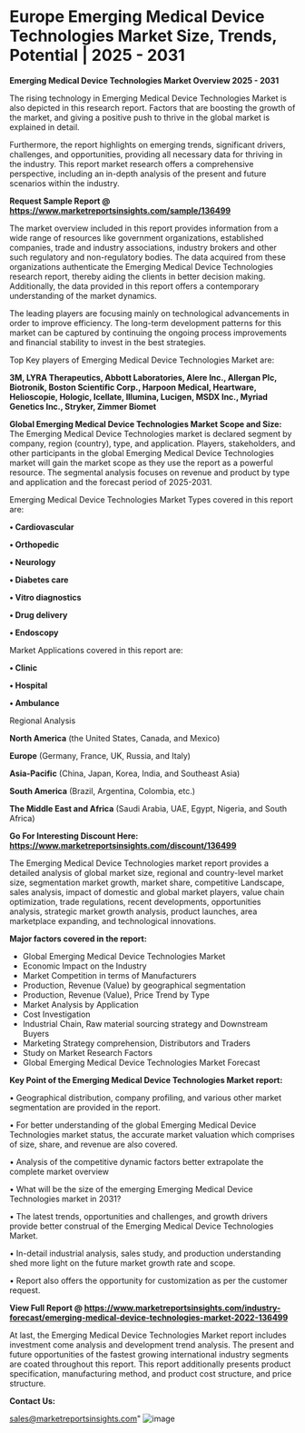 # Europe Emerging Medical Device Technologies Market Size, Trends, Potential | 2025 - 2031

<Strong> Emerging Medical Device Technologies Market Overview 2025 - 2031</strong>

The rising technology in Emerging Medical Device Technologies Market is also depicted in this research report. Factors that are boosting the growth of the market, and giving a positive push to thrive in the global market is explained in detail.

Furthermore, the report highlights on emerging trends, significant drivers, challenges, and opportunities, providing all necessary data for thriving in the industry. This report market research offers a comprehensive perspective, including an in-depth analysis of the present and future scenarios within the industry.

<strong>Request Sample Report @ <a href=https://www.marketreportsinsights.com/sample/136499>https://www.marketreportsinsights.com/sample/136499</a></strong>

The market overview included in this report provides information from a wide range of resources like government organizations, established companies, trade and industry associations, industry brokers and other such regulatory and non-regulatory bodies. The data acquired from these organizations authenticate the Emerging Medical Device Technologies research report, thereby aiding the clients in better decision making. Additionally, the data provided in this report offers a contemporary understanding of the market dynamics.

The leading players are focusing mainly on technological advancements in order to improve efficiency. The long-term development patterns for this market can be captured by continuing the ongoing process improvements and financial stability to invest in the best strategies.

Top Key players of Emerging Medical Device Technologies Market are:

<strong>3M, LYRA Therapeutics, Abbott Laboratories, Alere Inc., Allergan Plc, Biotronik, Boston Scientific Corp., Harpoon Medical, Heartware, Helioscopie, Hologic, Icellate, Illumina, Lucigen, MSDX Inc., Myriad Genetics Inc., Stryker, Zimmer Biomet</strong>

<strong><b>Global Emerging Medical Device Technologies Market Scope and Size:</b></strong>
The Emerging Medical Device Technologies market is declared segment by company, region (country), type, and application. Players, stakeholders, and other participants in the global Emerging Medical Device Technologies market will gain the market scope as they use the report as a powerful resource. The segmental analysis focuses on revenue and product by type and application and the forecast period of 2025-2031.

Emerging Medical Device Technologies Market Types covered in this report are:

<strong>• Cardiovascular

• Orthopedic

• Neurology

• Diabetes care

• Vitro diagnostics

• Drug delivery

• Endoscopy</strong>

Market Applications covered in this report are:

<strong>• Clinic

• Hospital

• Ambulance</strong> 

Regional Analysis

<strong>North America</strong> (the United States, Canada, and Mexico)

<strong>Europe</strong> (Germany, France, UK, Russia, and Italy)

<strong>Asia-Pacific</strong> (China, Japan, Korea, India, and Southeast Asia)

<strong>South America</strong> (Brazil, Argentina, Colombia, etc.)

<strong>The Middle East and Africa</strong> (Saudi Arabia, UAE, Egypt, Nigeria, and South Africa)

<strong>Go For Interesting Discount Here: <a href=https://www.marketreportsinsights.com/discount/136499>https://www.marketreportsinsights.com/discount/136499</a></strong>

The Emerging Medical Device Technologies market report provides a detailed analysis of global market size, regional and country-level market size, segmentation market growth, market share, competitive Landscape, sales analysis, impact of domestic and global market players, value chain optimization, trade regulations, recent developments, opportunities analysis, strategic market growth analysis, product launches, area marketplace expanding, and technological innovations.

<strong><b>Major factors covered in the report:</b></strong>
<ul>
  <li>Global Emerging Medical Device Technologies Market </li>
  <li>Economic Impact on the Industry</li>
  <li>Market Competition in terms of Manufacturers</li>
  <li>Production, Revenue (Value) by geographical segmentation</li>
  <li>Production, Revenue (Value), Price Trend by Type</li>
  <li>Market Analysis by Application</li>
  <li>Cost Investigation</li>
  <li>Industrial Chain, Raw material sourcing strategy and Downstream Buyers</li>
  <li>Marketing Strategy comprehension, Distributors and Traders</li>
  <li>Study on Market Research Factors</li>
  <li>Global Emerging Medical Device Technologies Market Forecast</li>
</ul>

<strong><b>Key Point of the Emerging Medical Device Technologies Market report:</b></strong>

• Geographical distribution, company profiling, and various other market segmentation are provided in the report.

• For better understanding of the global Emerging Medical Device Technologies market status, the accurate market valuation which comprises of size, share, and revenue are also covered.

• Analysis of the competitive dynamic factors better extrapolate the complete market overview

• What will be the size of the emerging Emerging Medical Device Technologies market in 2031?

• The latest trends, opportunities and challenges, and growth drivers provide better construal of the Emerging Medical Device Technologies Market.

• In-detail industrial analysis, sales study, and production understanding shed more light on the future market growth rate and scope.

• Report also offers the opportunity for customization as per the customer request.

<strong><b>View Full Report @ <a href=https://www.marketreportsinsights.com/industry-forecast/emerging-medical-device-technologies-market-2022-136499>https://www.marketreportsinsights.com/industry-forecast/emerging-medical-device-technologies-market-2022-136499</a></b></strong>


At last, the Emerging Medical Device Technologies Market report includes investment come analysis and development trend analysis. The present and future opportunities of the fastest growing international industry segments are coated throughout this report. This report additionally presents product specification, manufacturing method, and product cost structure, and price structure.

<strong>Contact Us:</strong>

sales@marketreportsinsights.com"
![image](https://github.com/user-attachments/assets/224739cd-18be-4f17-8777-0c6571e13b97)
